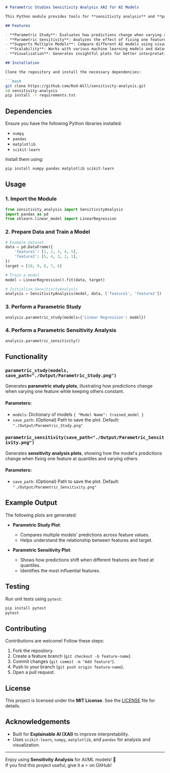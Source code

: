 ```markdown
# Parametric Studies Sensitivity Analysis XAI for AI Models

This Python module provides tools for **sensitivity analysis** and **parametric studies** for AI/ML models. It allows users to analyze how changes in input features impact model predictions, improving model interpretability and aiding in **explainable AI (XAI)**.

## Features

- **Parametric Study**: Evaluates how predictions change when varying a single feature while keeping others constant.
- **Parametric Sensitivity**: Analyzes the effect of fixing one feature at specific quantiles while varying the others.
- **Supports Multiple Models**: Compare different AI models using visual analysis.
- **Scalability**: Works with various machine learning models and datasets.
- **Visualization**: Generates insightful plots for better interpretation.

## Installation

Clone the repository and install the necessary dependencies:

```bash
git clone https://github.com/Rod-Will/sensitivity-analysis.git
cd sensitivity-analysis
pip install -r requirements.txt
```

## Dependencies

Ensure you have the following Python libraries installed:

- `numpy`
- `pandas`
- `matplotlib`
- `scikit-learn`

Install them using:

```bash
pip install numpy pandas matplotlib scikit-learn
```

## Usage

### 1. Import the Module

```python
from sensitivity_analysis import SensitivityAnalysis
import pandas as pd
from sklearn.linear_model import LinearRegression
```

### 2. Prepare Data and Train a Model

```python
# Example dataset
data = pd.DataFrame({
    'feature1': [1, 2, 3, 4, 5],
    'feature2': [5, 4, 3, 2, 1],
})
target = [10, 9, 8, 7, 6]

# Train a model
model = LinearRegression().fit(data, target)

# Initialize SensitivityAnalysis
analysis = SensitivityAnalysis(model, data, ['feature1', 'feature2'])
```

### 3. Perform a Parametric Study

```python
analysis.parametric_study(models={'Linear Regression': model})
```

### 4. Perform a Parametric Sensitivity Analysis

```python
analysis.parametric_sensitivity()
```

## Functionality

### `parametric_study(models, save_path="./Output/Parametric_Study.png")`
Generates **parametric study plots**, illustrating how predictions change when varying one feature while keeping others constant.

#### Parameters:
- `models`: Dictionary of models `{ "Model Name": trained_model }`
- `save_path`: (Optional) Path to save the plot. Default: `"./Output/Parametric_Study.png"`

### `parametric_sensitivity(save_path="./Output/Parametric_Sensitivity.png")`
Generates **sensitivity analysis plots**, showing how the model's predictions change when fixing one feature at quantiles and varying others.

#### Parameters:
- `save_path`: (Optional) Path to save the plot. Default: `"./Output/Parametric_Sensitivity.png"`

## Example Output

The following plots are generated:

- **Parametric Study Plot**: 
  - Compares multiple models' predictions across feature values.
  - Helps understand the relationship between features and target.

- **Parametric Sensitivity Plot**:
  - Shows how predictions shift when different features are fixed at quantiles.
  - Identifies the most influential features.

## Testing

Run unit tests using `pytest`:

```bash
pip install pytest
pytest
```

## Contributing

Contributions are welcome! Follow these steps:

1. Fork the repository.
2. Create a feature branch (`git checkout -b feature-name`).
3. Commit changes (`git commit -m "Add feature"`).
4. Push to your branch (`git push origin feature-name`).
5. Open a pull request.

## License

This project is licensed under the **MIT License**. See the [LICENSE](LICENSE) file for details.

## Acknowledgements

- Built for **Explainable AI (XAI)** to improve interpretability.
- Uses `scikit-learn`, `numpy`, `matplotlib`, and `pandas` for analysis and visualization.

---

Enjoy using **Sensitivity Analysis** for AI/ML models! 🚀  
If you find this project useful, give it a ⭐ on GitHub!
```
